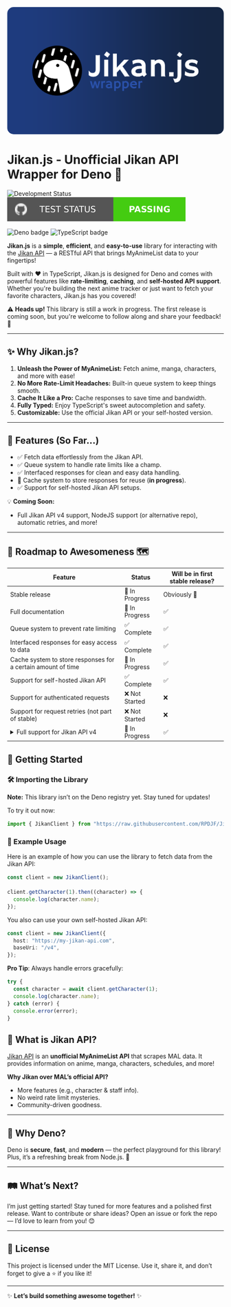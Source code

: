 <img src="meta/banner.svg" alt="Jikan.js Banner" style="border-radius: 15px;">

# Jikan.js - Unofficial Jikan API Wrapper for Deno 🚀

![Development Status](https://img.shields.io/badge/Status-In%20Development-orange?style=for-the-badge&logo=github)
![Test Status](./meta/statusBadge.svg)

![Deno badge](https://img.shields.io/badge/Deno-464647?style=for-the-badge&logo=deno&logoColor=white)
![TypeScript badge](https://img.shields.io/badge/TypeScript-3178C6?style=for-the-badge&logo=typescript&logoColor=white)

**Jikan.js** is a **simple**, **efficient**, and **easy-to-use** library for
interacting with the [Jikan API](https://github.com/jikan-me/jikan) — a RESTful
API that brings MyAnimeList data to your fingertips!

Built with ❤️ in TypeScript, Jikan.js is designed for Deno and comes with
powerful features like **rate-limiting**, **caching**, and **self-hosted API
support**. Whether you're building the next anime tracker or just want to fetch
your favorite characters, Jikan.js has you covered!

⚠️ **Heads up!** This library is still a work in progress. The first release is
coming soon, but you're welcome to follow along and share your feedback! 🙌

---

## ✨ Why Jikan.js?

1. **Unleash the Power of MyAnimeList:** Fetch anime, manga, characters, and
   more with ease!
2. **No More Rate-Limit Headaches:** Built-in queue system to keep things
   smooth.
3. **Cache It Like a Pro:** Cache responses to save time and bandwidth.
4. **Fully Typed:** Enjoy TypeScript's sweet autocompletion and safety.
5. **Customizable:** Use the official Jikan API or your self-hosted version.

---

## 🌟 Features (So Far...)

- ✅ Fetch data effortlessly from the Jikan API.
- ✅ Queue system to handle rate limits like a champ.
- ✅ Interfaced responses for clean and easy data handling.
- 🔄 Cache system to store responses for reuse (**in progress**).
- ✅ Support for self-hosted Jikan API setups.

💡 **Coming Soon:**

- Full Jikan API v4 support, NodeJS support (or alternative repo), automatic
  retries, and more!

---

## 🚧 Roadmap to Awesomeness 🗺️

<table>
  <thead>
    <tr>
      <th>Feature</th>
      <th>Status</th>
	  <th>Will be in first stable release?</th>
    </tr>
  </thead>
  <tbody>
    <tr>
      <td>Stable release</td>
      <td>🔄 In Progress</td>
	  <td>Obviously 🥲</td>
    </tr>
    <tr>
      <td>Full documentation</td>
      <td>🔄 In Progress</td>
	  <td>✅</td>
    </tr>
    <tr>
      <td>Queue system to prevent rate limiting</td>
      <td>✅ Complete</td>
	  <td>✅</td>
    </tr>
    <tr>
      <td>Interfaced responses for easy access to data</td>
      <td>✅ Complete</td>
	  <td>✅</td>
    </tr>
    <tr>
      <td>Cache system to store responses for a certain amount of time</td>
      <td>🔄 In Progress</td>
	  <td>✅</td>
    </tr>
    <tr>
      <td>Support for self-hosted Jikan API</td>
      <td>✅ Complete</td>
	  <td>✅</td>
    </tr>
    <tr>
      <td>Support for authenticated requests</td>
      <td>❌ Not Started</td>
	  <td>❌</td>
    </tr>
	<tr>
	  <td>Support for request retries (not part of stable)</td>
	  <td>❌ Not Started</td>
	  <td>❌</td>
    <tr>
      <td>
        <details>
          <summary>Full support for Jikan API v4</summary>
          <table>
            <thead>
              <tr>
                <th>Sub-feature</th>
                <th>Status</th>
              </tr>
            </thead>
            <tbody>
              <tr>
                <td>Anime</td>
                <td>✅ Complete</td>
              </tr>
              <tr>
                <td>Characters</td>
                <td>✅ Complete</td>
              </tr>
              <tr>
                <td>Clubs</td>
                <td>❌ Not Started</td>
              </tr>
              <tr>
                <td>Genres</td>
                <td>❌ Not Started</td>
              </tr>
              <tr>
                <td>Magazines</td>
                <td>❌ Not Started</td>
              </tr>
              <tr>
                <td>Manga</td>
                <td>🔄 In Progress</td>
              </tr>
              <tr>
                <td>People</td>
                <td>❌ Not Started</td>
              </tr>
              <tr>
                <td>Producers</td>
                <td>❌ Not Started</td>
              </tr>
              <tr>
                <td>Random</td>
                <td>❌ Not Started</td>
              </tr>
              <tr>
                <td>Recommendations</td>
                <td>❌ Not Started</td>
              </tr>
              <tr>
                <td>Reviews</td>
                <td>❌ Not Started</td>
              </tr>
              <tr>
                <td>Schedules</td>
                <td>❌ Not Started</td>
              </tr>
              <tr>
                <td>Users</td>
                <td>❌ Not Started</td>
              </tr>
              <tr>
                <td>Seasons</td>
                <td>❌ Not Started</td>
              </tr>
              <tr>
                <td>Top</td>
                <td>❌ Not Started</td>
              </tr>
              <tr>
                <td>Watch</td>
                <td>❌ Not Started</td>
              </tr>
            </tbody>
          </table>
        </details>
      </td>
      <td>🔄 In Progress</td>
	  <td>✅</td>
    </tr>
  </tbody>
</table>

## 🚀 Getting Started

### 🛠️ Importing the Library

**Note:** This library isn’t on the Deno registry yet. Stay tuned for updates!

To try it out now:

```typescript
import { JikanClient } from "https://raw.githubusercontent.com/RPDJF/Jikan.js/refs/heads/main/src/index.ts";
```

### 🎯 Example Usage

Here is an example of how you can use the library to fetch data from the Jikan
API:

```typescript
const client = new JikanClient();

client.getCharacter(1).then((character) => {
  console.log(character.name);
});
```

You also can use your own self-hosted Jikan API:

```typescript
const client = new JikanClient({
  host: "https://my-jikan-api.com",
  baseUri: "/v4",
});
```

**Pro Tip**: Always handle errors gracefully:

```typescript
try {
  const character = await client.getCharacter(1);
  console.log(character.name);
} catch (error) {
  console.error(error);
}
```

## 💬 What is Jikan API?

[Jikan API](https://github.com/jikan-me/jikan) is an **unofficial MyAnimeList
API** that scrapes MAL data. It provides information on anime, manga,
characters, schedules, and more!

**Why Jikan over MAL’s official API?**

- More features (e.g., character & staff info).
- No weird rate limit mysteries.
- Community-driven goodness.

---

## 🌌 Why Deno?

Deno is **secure**, **fast**, and **modern** — the perfect playground for this
library! Plus, it’s a refreshing break from Node.js. 🦕

---

## 🛤️ What’s Next?

I’m just getting started! Stay tuned for more features and a polished first
release. Want to contribute or share ideas? Open an issue or fork the repo — I’d
love to learn from you! 😊

---

## 📜 License

This project is licensed under the MIT License. Use it, share it, and don’t
forget to give a ⭐ if you like it!

---

✨ **Let’s build something awesome together!** ✨
